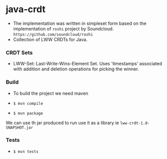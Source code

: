 # java-crdt

- The implementation was written in simpleset form based on the implementation
of `roshi` project by Soundcloud. 
` https://github.com/soundcloud/roshi `
- Collection of LWW CRDTs for Java.

### CRDT Sets

- LWW-Set: Last-Write-Wins-Element Set. Uses 'timestamps' associated with addition and deletion operations for picking the winner.

### Build

- To build the project we need maven 

- `$ mvn compile`
- `$ mvn package`

 We can use th jar produced to run use it as a library ie `lww-crdt-1.0-SNAPSHOT.jar`
 
### Tests

- `$ mvn tests`